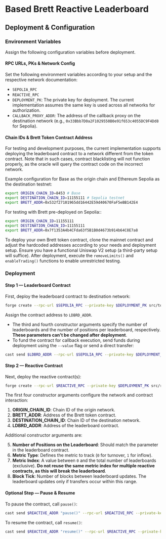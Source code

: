 # Based Brett Reactive Leaderboard

## Deployment & Configuration

### Environment Variables

Assign the following configuration variables before deployment.

#### RPC URLs, PKs & Network Config

Set the following environment variables according to your setup and the respective network documentation:

* `SEPOLIA_RPC`
* `REACTIVE_RPC`
* `DEPLOYMENT_PK`: The private key for deployment. The current implementation assumes the same key is used across all networks for authorization.
* `CALLBACK_PROXY_ADDR`: The address of the callback proxy on the destination network (e.g., `0x33Bbb7D0a2F1029550B0e91f653c4055DC9F4Dd8` for Sepolia).

#### Chain IDs & Brett Token Contract Address

For testing and development purposes, the current implementation supports deploying the leaderboard contract to a network different from the token contract. Note that in such cases, contract blacklisting will not function properly, as the oracle will query the contract code on the incorrect network.

Example configuration for Base as the origin chain and Ethereum Sepolia as the destination testnet:

```bash
export ORIGIN_CHAIN_ID=8453 # Base
export DESTINATION_CHAIN_ID=11155111 # Sepolia testnet
export BRETT_ADDR=0x532f27101965dd16442E59d40670FaF5eBB142E4
```

For testing with Brett pre-deployed on Sepolia::

```bash
export ORIGIN_CHAIN_ID=11155111
export DESTINATION_CHAIN_ID=11155111
export BRETT_ADDR=0x7f1353A4b4CFda63f5B1B0d4673b914b64C8E7a8
```

To deploy your own Brett token contract, clone the mainnet contract and adjust the hardcoded addresses according to your needs and deployment setup. Ensure you have a functional Uniswap V2 setup (a third-party setup will suffice). After deployment, execute the `removeLimits()` and `enableTrading()` functions to enable unrestricted testing.

### Deployment

#### Step 1 — Leaderboard Contract

First, deploy the leaderboard contract to destination network:

```bash
forge create --rpc-url $SEPOLIA_RPC --private-key $DEPLOYMENT_PK src/tokens/TokenizedLeaderboard.sol:TokenizedLeaderboard --constructor-args "Tokenized Leaderboard" "LDBRD" 3 3 $CALLBACK_PROXY_ADDR
```

Assign the contract address to `LDBRD_ADDR`.

* The third and fourth constructor arguments specify the number of leaderboards and the number of positions per leaderboard, respectively. **These parameters can't be changed after deployment**.
* To fund the contract for callback execution, send funds during deployment using the `--value` flag or send a direct transfer:

```bash
cast send $LDBRD_ADDR --rpc-url $SEPOLIA_RPC --private-key $DEPLOYMENT_PK --value 0.1ether
```

#### Step 2 — Reactive Contract

Next, deploy the reactive contract(s):

```bash
forge create --rpc-url $REACTIVE_RPC --private-key $DEPLOYMENT_PK src/reactive/MonotonicSingleMetricReactive.sol:MonotonicSingleMetricReactive --constructor-args $ORIGIN_CHAIN_ID $BRETT_ADDR $DESTINATION_CHAIN_ID $LDBRD_ADDR 3 0 0 100
```

The first four constructor arguments configure the network and contract interaction:

1. **ORIGIN_CHAIN_ID**: Chain ID of the origin network.
2. **BRETT_ADDR**: Address of the Brett token contract.
3. **DESTINATION_CHAIN_ID**: Chain ID of the destination network.
4. **LDBRD_ADDR**: Address of the leaderboard contract.

Additional constructor arguments are:

5. **Number of Positions on the Leaderboard**: Should match the parameter in the leaderboard contract.
6. **Metric Type**: Defines the metric to track (`0` for turnover, `1` for inflow).
7. **Metric Index**: A value between `0` and the total number of leaderboards (exclusive). **Do not reuse the same metric index for multiple reactive contracts, as this will break the leaderboard**.
8. **Block Tick**: Number of blocks between leaderboard updates. The leaderboard updates only if transfers occur within this range.

#### Optional Step — Pause & Resume

To pause the contract, call `pause()`:

```bash
cast send $REACTIVE_ADDR "pause()" --rpc-url $REACTIVE_RPC --private-key $DEPLOYMENT_PK
```

To resume the contract, call `resume()`:

```bash
cast send $REACTIVE_ADDR "resume()" --rpc-url $REACTIVE_RPC --private-key $DEPLOYMENT_PK
```
